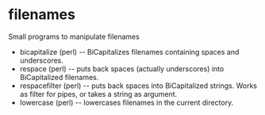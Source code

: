 # filenames
Small programs to manipulate filenames

* bicapitalize (perl) -- BiCapitalizes filenames containing spaces and underscores. 
* respace (perl) -- puts back spaces (actually underscores) into BiCapitalized filenames. 
* respacefilter (perl) -- puts back spaces into BiCapitalized strings. Works as filter for pipes, or takes a string as argument.
* lowercase (perl) -- lowercases filenames in the current directory.
